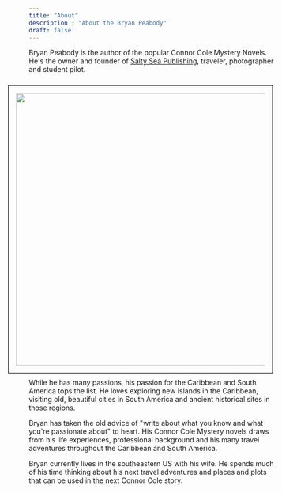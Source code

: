 ```yaml
---
title: "About"
description : "About the Bryan Peabody"
draft: false
---
```


Bryan Peabody is the author of the popular Connor Cole Mystery Novels. He's the owner and founder of <a href="https://www.saltyseapublishing.com" target="_blank">Salty Sea Publishing</a>, traveler, photographer and student pilot. 

<img src="/images/me-carribean-web.jpg" width="550px" align="right" style="margin: 10px; border: 1px solid black; padding: 15px">While he has many passions, his passion for the Caribbean and South America tops the list. He loves exploring new islands in the Caribbean, visiting old, beautiful cities in South America and ancient historical sites in those regions. 

Bryan has taken the old advice of "write about what you know and what you're passionate about" to heart. His Connor Cole Mystery novels draws from his life experiences, professional background and his many travel adventures throughout the Caribbean and South America. 

Bryan currently lives in the southeastern US with his wife. He spends much of his time thinking about his next travel adventures and places and plots that can be used in the next Connor Cole story.

